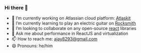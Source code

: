 ### Hi there 👋

<!--
**iamjayk/iamjayk** is a ✨ _special_ ✨ repository because its `README.md` (this file) appears on your GitHub profile.

Here are some ideas to get you started:
-->

- 🔭  I’m currently working on Atlassian cloud platform: [Atlaskit](https://atlaskit.atlassian.com)
- 🌱  I’m currently learning to play an electric guitar on [Rocksmith](https://rocksmith.ubisoft.com/rocksmith/en-us/sixty-day-challenge/)
- 👯  I’m looking to collaborate on any open-source [react](https://github.com/facebook/react/) libraries
- 💬  Ask me about performance in ReactJS and virtualization
- 📫  How to reach me: ajay8293@gmail.com
- 😄  Pronouns: he/him
